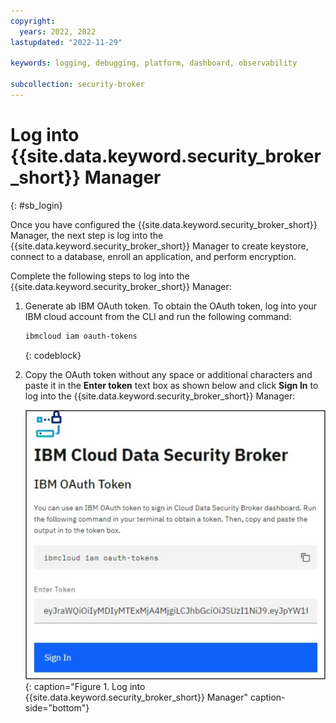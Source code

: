 ```yaml
---
copyright:
  years: 2022, 2022
lastupdated: "2022-11-29"

keywords: logging, debugging, platform, dashboard, observability

subcollection: security-broker
---
```


# Log into {{site.data.keyword.security_broker_short}} Manager
{: #sb_login}

Once you have configured the {{site.data.keyword.security_broker_short}} Manager, the next step
is log into the {{site.data.keyword.security_broker_short}} Manager to create keystore, connect
to a database, enroll an application, and perform encryption.

Complete the following steps to log into the {{site.data.keyword.security_broker_short}} Manager:

1.  Generate ab IBM OAuth token. To obtain the OAuth token, log into your IBM cloud account
    from the CLI and run the following command:

    ```sh
    ibmcloud iam oauth-tokens
    ```
    {: codeblock}

2.  Copy the OAuth token without any space or additional characters and paste it in the **Enter token** text box as shown below and click **Sign In** to log into the {{site.data.keyword.security_broker_short}} Manager:

    ![Log into {{site.data.keyword.security_broker_short}} Manager](../images/sb_login.svg){: caption="Figure 1. Log into {{site.data.keyword.security_broker_short}} Manager" caption-side="bottom"}
    
